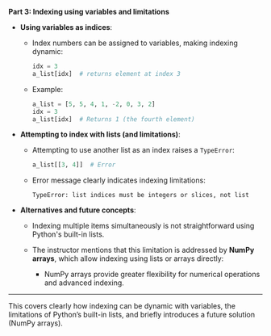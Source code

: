 **Part 3: Indexing using variables and limitations**

- **Using variables as indices**:
    
    - Index numbers can be assigned to variables, making indexing dynamic:
        
        ```python
        idx = 3
        a_list[idx]  # returns element at index 3
        ```
        
    - Example:
        
        ```python
        a_list = [5, 5, 4, 1, -2, 0, 3, 2]
        idx = 3
        a_list[idx]  # Returns 1 (the fourth element)
        ```
        
- **Attempting to index with lists (and limitations)**:
    
    - Attempting to use another list as an index raises a `TypeError`:
        
        ```python
        a_list[[3, 4]]  # Error
        ```
        
    - Error message clearly indicates indexing limitations:
        
        ```plaintext
        TypeError: list indices must be integers or slices, not list
        ```
        
- **Alternatives and future concepts**:
    
    - Indexing multiple items simultaneously is not straightforward using Python's built-in lists.
        
    - The instructor mentions that this limitation is addressed by **NumPy arrays**, which allow indexing using lists or arrays directly:
        
        - NumPy arrays provide greater flexibility for numerical operations and advanced indexing.
            

---

This covers clearly how indexing can be dynamic with variables, the limitations of Python’s built-in lists, and briefly introduces a future solution (NumPy arrays).
